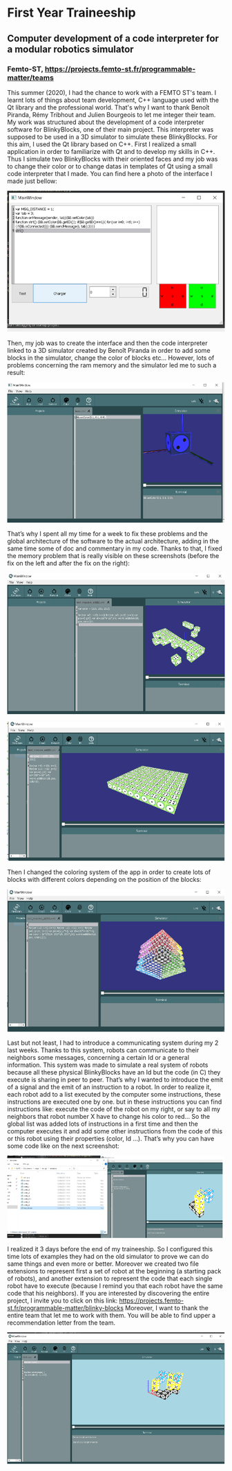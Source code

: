 # First Year Traineeship
## Computer development of a code interpreter for a modular robotics simulator
### Femto-ST, https://projects.femto-st.fr/programmable-matter/teams

This summer (2020), I had the chance to work with a FEMTO ST's team. I learnt lots of things about team development, C++ language used with the Qt library and the professional world. That's why I want to thank Benoît Piranda, Rémy Tribhout and Julien Bourgeois to let me integer their team. My work was structured about the development of a code interpreter software for BlinkyBlocks, one of their main project. This interpreter was supposed to be used in a 3D simulator to simulate these BlinkyBlocks. For this aim, I used the Qt library based on C++. First I realized a small application in order to familiarize with Qt and to develop my skills in C++. Thus I simulate two BlinkyBlocks with their oriented faces and my job was to change their color or to change datas in templates of Qt using a small code interpreter that I made. You can find here a photo of the interface I made just bellow:

![image1](./images/im1.png)

Then, my job was to create the interface and then the code interpreter linked to a 3D simulator created by Benoît Piranda in order to add some blocks in the simulator, change the color of blocks etc... However, lots of problems concerning the ram memory and the simulator led me to such a result:

![image2](./images/im2.png)

That’s why I spent all my time for a week to fix these problems and the global architecture of the software to the actual architecture, adding in the same time some of doc and commentary in my code. Thanks to that, I fixed the memory problem that is really visible on these screenshots (before the fix on the left and after the fix on the right):

![image3](./images/im3.png)

![image4](./images/im4.png)

Then I changed the coloring system of the app in order to create lots of blocks with different colors depending on the position of the blocks:

![image5](./images/im5.png)

Last but not least, I had to introduce a communicating system during my 2 last weeks. Thanks to this system, robots can communicate to their neighbors some messages, concerning a certain Id or a general information. This system was made to simulate a real system of robots because all these physical BlinkyBlocks have an Id but the code (in C) they execute is sharing in peer to peer. That’s why I wanted to introduce the emit of a signal and the emit of an instruction to a robot. In order to realize it, each robot add to a list executed by the computer some instructions, these instructions are executed one by one. but in these instructions you can find instructions like: execute the code of the robot on my right, or say to all my neighbors that robot number X have to change his color to red... So the global list was added lots of instructions in a first time and then the computer executes it and add some other instructions from the code of this or this robot using their properties (color, Id ...). That’s why you can have some code like on the next screenshot:

![image6](./images/im6.png)

I realized it 3 days before the end of my traineeship. So I configured this time lots of examples they had on the old simulator to prove we can do same things and even more or better. Moreover we created two file extensions to represent first a set of robot at the beginning (a starting pack of robots), and another extension to represent the code that each single robot have to execute (because I remind you that each robot have the same code that his neighbors). If you are interested by discovering the entire project, I invite you to click on this link: https://projects.femto-st.fr/programmable-matter/blinky-blocks
Moreover, I want to thank the entire team that let me to work with them. You will be able to find upper a recommendation letter from the team.

![image7](./images/im7.png)

